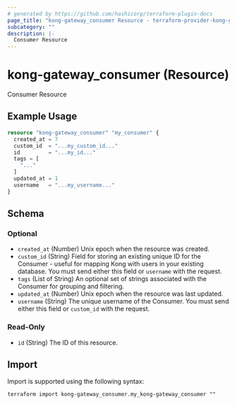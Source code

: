 ```yaml
---
# generated by https://github.com/hashicorp/terraform-plugin-docs
page_title: "kong-gateway_consumer Resource - terraform-provider-kong-gateway"
subcategory: ""
description: |-
  Consumer Resource
---
```


# kong-gateway_consumer (Resource)

Consumer Resource

## Example Usage

```terraform
resource "kong-gateway_consumer" "my_consumer" {
  created_at = 7
  custom_id  = "...my_custom_id..."
  id         = "...my_id..."
  tags = [
    "..."
  ]
  updated_at = 1
  username   = "...my_username..."
}
```

<!-- schema generated by tfplugindocs -->
## Schema

### Optional

- `created_at` (Number) Unix epoch when the resource was created.
- `custom_id` (String) Field for storing an existing unique ID for the Consumer - useful for mapping Kong with users in your existing database. You must send either this field or `username` with the request.
- `tags` (List of String) An optional set of strings associated with the Consumer for grouping and filtering.
- `updated_at` (Number) Unix epoch when the resource was last updated.
- `username` (String) The unique username of the Consumer. You must send either this field or `custom_id` with the request.

### Read-Only

- `id` (String) The ID of this resource.

## Import

Import is supported using the following syntax:

```shell
terraform import kong-gateway_consumer.my_kong-gateway_consumer ""
```
